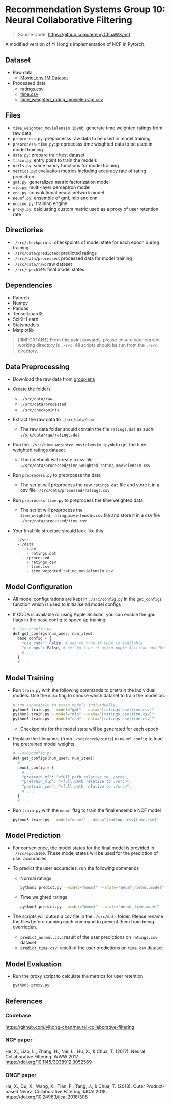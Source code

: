 # Recommendation Systems Group 10: Neural Collaborative Filtering

> Source Code: https://github.com/JeremyChuaWX/ncf

A modified version of Yi Hong's implementation of NCF in Pytorch.

## Dataset

- Raw data
  - [MovieLens 1M Dataset](https://grouplens.org/datasets/movielens/1m/)
- Processed data
  - [ratings.csv](https://drive.google.com/file/d/1adk2SlrZ_HlD9LW9G_2jBu5QkcFu6bV2/view?usp=sharing)
  - [time.csv](https://drive.google.com/file/d/1IwThLzTlur7Sn1SO1BwPaFrOkHuOyBr-/view?usp=sharing)
  - [time_weighted_rating_movielens1m.csv](https://drive.google.com/file/d/1vGGkFc_l4oe5aITyV9XWbM0MZXem3vrC/view?usp=sharing)

## Files

- `time_weighted_movielens1m.ipynb`: generate time weighted ratings from raw data
- `preprocess.py`: preprocesss raw data to be used in model training
- `preprocess-time.py`: preprocesss time weighted data to be used in model training
- `data.py`: prepare train/test dataset
- `train.py`: entry point to train the models
- `utils.py`: some handy functions for model training
- `metrics.py`: evaluation metrics including accuracy rate of rating prediction
- `gmf.py`: generalized matrix factorization model
- `mlp.py`: multi-layer perceptron model
- `cnn.py`: convolutional neural network model
- `neumf.py`: ensemble of gmf, mlp and cnn
- `engine.py`: training engine
- `proxy.py`: calcluating custom metric used as a proxy of user retention rate

## Directiories

- `./src/checkpoints`: checkpoints of model state for each epoch during training
- `./src/data/predicted`: predicted ratings
- `./src/data/processed`: processed data for model training
- `./src/data/raw`: raw dataset
- `./src/epoch100`: final model states

## Dependencies

- Pytorch
- Numpy
- Pandas
- TensorboardX
- SciKit Learn
- Statsmodels
- Matplotlib

> \[!IMPORTANT\]
> From this point onwards, please ensure your current working directory is `./src`.
> All scripts should be run from the `./src` directory.

## Data Preprocessing

- Download the raw data from [grouplens](https://grouplens.org/datasets/movielens/1m/)

- Create the folders

  - `./src/data/raw`
  - `./src/data/processed`
  - `./src/checkpoints`

- Extract the raw data to `./src/data/raw`

  - The raw data folder should contain the file `ratings.dat` as such: `./src/data/raw/ratings.dat`

- Run the `./src/time_weighted_movielens1m.ipynb` to get the time weighted ratings dataset

  - The notebook will create a csv file `./src/data/processed/time_weighted_rating_movielens1m.csv`

- Run `preprocess.py` to preprocess the data

  - The script will preprocess the raw `ratings.dat` file and store it in a csv file `./src/data/processed/ratings.csv`

- Run `preprocess-time.py` to preprocess the time weighted data

  - The script will preprocess the `time_weighted_rating_movielens1m.csv` file and store it in a csv file `./src/data/processed/time.csv`

- Your final file structure should look like this

  ```
  - ./src
    - /data
      - /raw
        - ratings.dat
      - /processed
        - ratings.csv
        - time.csv
        - time_weighted_rating_movielens1m.csv
  ```

## Model Configuration

- All model configurations are kept in `./src/config.py` in the `get_configs` function which is used to initialise all model configs

- If CUDA is available or using Apple Scilicon, you can enable the gpu flags in the base config to speed up training

  ```python
  # ./src/config.py
  def get_configs(num_user, num_item):
    base_config = {
      "use_cuda": False, # set to true if CUDA is available
      "use_mps": False, # set to true if using Apple Scilicon and Metal API is available
      # ...
    }
    # ...
  ```

## Model Training

- Run `train.py` with the following commands to pretrain the individual models.
  Use the `data` flag to choose which dataset to train the model on.

  ```bash
  # run separately to train models individually
  python3 train.py --model="gmf" --data="[ratings.csv|time.csv]"
  python3 train.py --model="mlp" --data="[ratings.csv|time.csv]"
  python3 train.py --model="cnn" --data="[ratings.csv|time.csv]"
  ```

  - Checkpoints for the model state will be generated for each epoch

- Replace the filenames (from `./src/checkpoints`) in `neumf_config` to load the pretrained model weights.

  ```python
  # ./src/config.py
  def get_configs(num_user, num_item):
    # ...
    neumf_config = {
      # ...
      "pretrain_mf": "<full path relative to ./src>",
      "pretrain_mlp": "<full path relative to ./src>",
      "pretrain_cnn": "<full path relative to ./src>",
      # ...
    }
    # ...
  ```

- Run `train.py` with the `neumf` flag to train the final ensemble NCF model

  ```bash
  python3 train.py --model="neumf" --data="[ratings.csv|time.csv]"
  ```

## Model Prediction

- For convenience, the model states for the final model is provided in `./src/epoch100`.
  These model states will be used for the prediction of user accuracies.

- To predict the user accuracies, run the following commands

  - Normal ratings

    ```bash
    python3 predict.py --model="neumf" --state="neumf_normal.model" --data="ratings.csv"
    ```

  - Time weighted ratings

    ```bash
    python3 predict.py --model="neumf" --state="neumf_time.model" --data="time.csv"
    ```

- The scripts will output a csv file in the `./src/data` folder.
  Please rename the files before running each command to prevent them from being overridden.

  - `predict_normal.csv`: result of the user predictions on `ratings.csv` dataset
  - `predict_time.csv`: result of the user predictions on `time.csv` dataset

## Model Evaluation

- Run the proxy script to calculate the metrics for user retention

  ```bash
  python3 proxy.py
  ```

## References

### Codebase

https://github.com/yihong-chen/neural-collaborative-filtering

### NCF paper

He, X., Liao, L., Zhang, H., Nie, L., Hu, X., & Chua, T. (2017). Neural Collaborative Filtering. WWW 2017. https://doi.org/10.1145/3038912.3052569

### ONCF paper

He, X., Du, X., Wang, X., Tian, F., Tang, J., & Chua, T. (2018). Outer Product-based Neural Collaborative Filtering. IJCAI 2018. https://doi.org/10.24963/ijcai.2018/308
